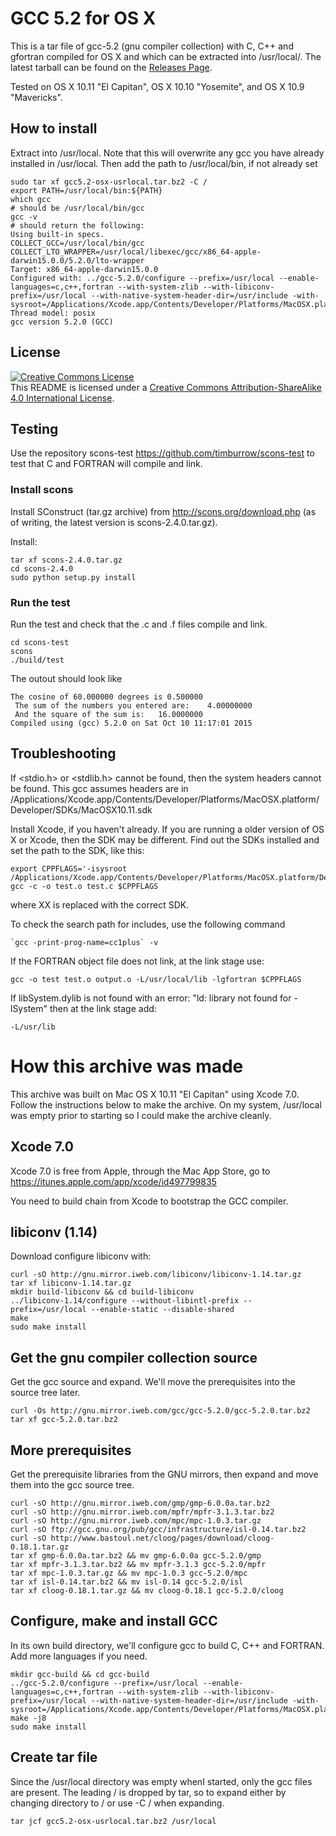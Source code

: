 # GCC 5.2 for OS X #

This is a tar file of gcc-5.2 (gnu compiler collection) with C, C++ and gfortran compiled for OS X and which can be extracted into /usr/local/. The latest tarball can be found on the [Releases Page](https://github.com/timburrow/gcc-5.2-OSX/releases).

Tested on OS X 10.11 "El Capitan", OS X 10.10 "Yosemite", and OS X 10.9 "Mavericks".

## How to install ##

Extract into /usr/local. Note that this will overwrite any gcc you have already installed in /usr/local. Then add the path to /usr/local/bin, if not already set

```
sudo tar xf gcc5.2-osx-usrlocal.tar.bz2 -C /
export PATH=/usr/local/bin:${PATH}
which gcc
# should be /usr/local/bin/gcc
gcc -v
# should return the following:
Using built-in specs.
COLLECT_GCC=/usr/local/bin/gcc
COLLECT_LTO_WRAPPER=/usr/local/libexec/gcc/x86_64-apple-darwin15.0.0/5.2.0/lto-wrapper
Target: x86_64-apple-darwin15.0.0
Configured with: ../gcc-5.2.0/configure --prefix=/usr/local --enable-languages=c,c++,fortran --with-system-zlib --with-libiconv-prefix=/usr/local --with-native-system-header-dir=/usr/include -with-sysroot=/Applications/Xcode.app/Contents/Developer/Platforms/MacOSX.platform/Developer/SDKs/MacOSX10.11.sdk
Thread model: posix
gcc version 5.2.0 (GCC) 
```

## License ##
 
<a rel="license" href="http://creativecommons.org/licenses/by-sa/4.0/"><img alt="Creative Commons License" style="border-width:0" src="https://i.creativecommons.org/l/by-sa/4.0/88x31.png" /></a><br />This README is licensed under a <a rel="license" href="http://creativecommons.org/licenses/by-sa/4.0/">Creative Commons Attribution-ShareAlike 4.0 International License</a>.

## Testing ##

Use the repository scons-test https://github.com/timburrow/scons-test to test that C and FORTRAN will compile and link. 

### Install scons ###

Install SConstruct (tar.gz archive) from http://scons.org/download.php (as of writing, the latest version is scons-2.4.0.tar.gz).

Install:

```
tar xf scons-2.4.0.tar.gz
cd scons-2.4.0
sudo python setup.py install
```

### Run the test ###

Run the test and check that the .c and .f files compile and link.

```
cd scons-test
scons
./build/test
```

The outout should look like

```
The cosine of 60.000000 degrees is 0.500000 
 The sum of the numbers you entered are:    4.00000000    
 And the square of the sum is:   16.0000000    
Compiled using (gcc) 5.2.0 on Sat Oct 10 11:17:01 2015
```

## Troubleshooting ##

If <stdio.h> or <stdlib.h> cannot be found, then the system headers cannot be found. This gcc assumes headers are in /Applications/Xcode.app/Contents/Developer/Platforms/MacOSX.platform/Developer/SDKs/MacOSX10.11.sdk

Install Xcode, if you haven't already. If you are running a older version of OS X or Xcode, then the SDK may be different. Find out the SDKs installed and set the path to the SDK, like this:

```
export CPPFLAGS='-isysroot /Applications/Xcode.app/Contents/Developer/Platforms/MacOSX.platform/Developer/SDKs/MacOSX10.XX.sdk'
gcc -c -o test.o test.c $CPPFLAGS
```
where XX is replaced with the correct SDK.

To check the search path for includes, use the following command

```
`gcc -print-prog-name=cc1plus` -v
```

If the FORTRAN object file does not link, at the link stage use:

```
gcc -o test test.o output.o -L/usr/local/lib -lgfortran $CPPFLAGS
```

If libSystem.dylib is not found with an error: "ld: library not found for -lSystem" then at the link stage add:

```
-L/usr/lib
```

# How this archive was made #

This archive was built on Mac OS X 10.11 "El Capitan" using Xcode 7.0. Follow the instructions below to make the archive. On my system, /usr/local was empty prior to starting so I could make the archive cleanly.

## Xcode 7.0 ##

Xcode 7.0 is free from Apple, through the Mac App Store, go to https://itunes.apple.com/app/xcode/id497799835

You need to build chain from Xcode to bootstrap the GCC compiler.

## libiconv (1.14) ##

Download configure libiconv with:

```
curl -sO http://gnu.mirror.iweb.com/libiconv/libiconv-1.14.tar.gz
tar xf libiconv-1.14.tar.gz
mkdir build-libiconv && cd build-libiconv
../libiconv-1.14/configure --without-libintl-prefix --prefix=/usr/local --enable-static --disable-shared
make
sudo make install
```

## Get the gnu compiler collection source ##

Get the gcc source and expand. We'll move the prerequisites into the source tree later.

```
curl -Os http://gnu.mirror.iweb.com/gcc/gcc-5.2.0/gcc-5.2.0.tar.bz2
tar xf gcc-5.2.0.tar.bz2
```

## More prerequisites ##

Get the prerequisite libraries from the GNU mirrors, then expand and move them into the gcc source tree.

```
curl -sO http://gnu.mirror.iweb.com/gmp/gmp-6.0.0a.tar.bz2
curl -sO http://gnu.mirror.iweb.com/mpfr/mpfr-3.1.3.tar.bz2
curl -sO http://gnu.mirror.iweb.com/mpc/mpc-1.0.3.tar.gz
curl -sO ftp://gcc.gnu.org/pub/gcc/infrastructure/isl-0.14.tar.bz2
curl -sO http://www.bastoul.net/cloog/pages/download/cloog-0.18.1.tar.gz
tar xf gmp-6.0.0a.tar.bz2 && mv gmp-6.0.0a gcc-5.2.0/gmp
tar xf mpfr-3.1.3.tar.bz2 && mv mpfr-3.1.3 gcc-5.2.0/mpfr
tar xf mpc-1.0.3.tar.gz && mv mpc-1.0.3 gcc-5.2.0/mpc
tar xf isl-0.14.tar.bz2 && mv isl-0.14 gcc-5.2.0/isl
tar xf cloog-0.18.1.tar.gz && mv cloog-0.18.1 gcc-5.2.0/cloog
```

## Configure, make and install GCC ##

In its own build directory, we'll configure gcc to build C, C++ and FORTRAN. Add more languages if you need.

```
mkdir gcc-build && cd gcc-build
../gcc-5.2.0/configure --prefix=/usr/local --enable-languages=c,c++,fortran --with-system-zlib --with-libiconv-prefix=/usr/local --with-native-system-header-dir=/usr/include -with-sysroot=/Applications/Xcode.app/Contents/Developer/Platforms/MacOSX.platform/Developer/SDKs/MacOSX10.11.sdk
make -j8
sudo make install
```

## Create tar file ##

Since the /usr/local directory was empty whenI started, only the gcc files are present. The leading / is dropped by tar, so to expand either by changing directory to / or use -C / when expanding.

```
tar jcf gcc5.2-osx-usrlocal.tar.bz2 /usr/local
```

